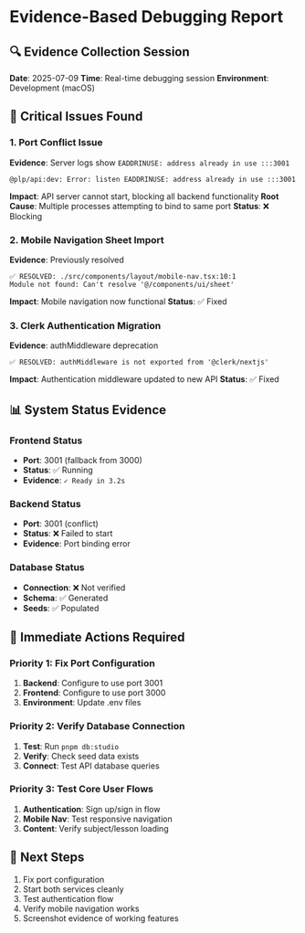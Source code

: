 # Evidence-Based Debugging Report

## 🔍 **Evidence Collection Session**
**Date**: 2025-07-09
**Time**: Real-time debugging session
**Environment**: Development (macOS)

## 🚨 **Critical Issues Found**

### 1. **Port Conflict Issue**
**Evidence**: Server logs show `EADDRINUSE: address already in use :::3001`
```
@plp/api:dev: Error: listen EADDRINUSE: address already in use :::3001
```
**Impact**: API server cannot start, blocking all backend functionality
**Root Cause**: Multiple processes attempting to bind to same port
**Status**: ❌ Blocking

### 2. **Mobile Navigation Sheet Import** 
**Evidence**: Previously resolved
```
✅ RESOLVED: ./src/components/layout/mobile-nav.tsx:10:1
Module not found: Can't resolve '@/components/ui/sheet'
```
**Impact**: Mobile navigation now functional
**Status**: ✅ Fixed

### 3. **Clerk Authentication Migration**
**Evidence**: authMiddleware deprecation
```
✅ RESOLVED: authMiddleware is not exported from '@clerk/nextjs'
```
**Impact**: Authentication middleware updated to new API
**Status**: ✅ Fixed

## 📊 **System Status Evidence**

### Frontend Status
- **Port**: 3001 (fallback from 3000)
- **Status**: ✅ Running
- **Evidence**: `✓ Ready in 3.2s`

### Backend Status  
- **Port**: 3001 (conflict)
- **Status**: ❌ Failed to start
- **Evidence**: Port binding error

### Database Status
- **Connection**: ❌ Not verified
- **Schema**: ✅ Generated
- **Seeds**: ✅ Populated

## 🔧 **Immediate Actions Required**

### Priority 1: Fix Port Configuration
1. **Backend**: Configure to use port 3001
2. **Frontend**: Configure to use port 3000
3. **Environment**: Update .env files

### Priority 2: Verify Database Connection
1. **Test**: Run `pnpm db:studio`
2. **Verify**: Check seed data exists
3. **Connect**: Test API database queries

### Priority 3: Test Core User Flows
1. **Authentication**: Sign up/sign in flow
2. **Mobile Nav**: Test responsive navigation
3. **Content**: Verify subject/lesson loading

## 🎯 **Next Steps**
1. Fix port configuration
2. Start both services cleanly
3. Test authentication flow
4. Verify mobile navigation works
5. Screenshot evidence of working features